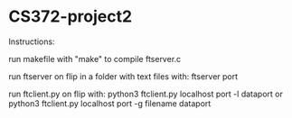 # CS372-project2

Instructions:

run makefile with "make" to compile ftserver.c

run ftserver on flip in a folder with text files with:
ftserver port
   
run ftclient.py on flip with:
python3 ftclient.py localhost port -l dataport
or python3 ftclient.py localhost port -g filename dataport
